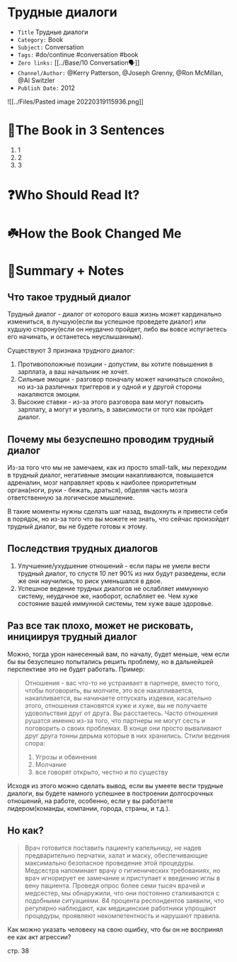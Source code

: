 # Трудные диалоги

- `Title` Трудные диалоги
- `Category:` Book
- `Subject:` Conversation
- `Tags:` #do/continue  #conversation #book
- `Zero links:` [[../Base/10 Conversation🗣️]]
- `Channel/Author:` @Kerry Patterson, @Joseph Grenny, @Ron McMillan, @Al Switzler
- `Publish Date:` 2012


![[../Files/Pasted image 20220319115936.png]]

# 🚀The Book in 3 Sentences
1. 1
2. 2
3. 3

# ❓Who Should Read It?


# ☘️How the Book Changed Me


# 📒Summary + Notes
## Что такое трудный диалог
Трудный диалог - диалог от которого ваша жизнь может кардинально измениться, в лучшую(если вы успешное проведете диалог) или худшую сторону(если он неудачно пройдет, либо вы вовсе испугаетесь его начинать, и останетесь неуслышанным).

Существуют 3 признака трудного диалог:
1. Противоположные позиции - допустим, вы хотите повышения в зарплата, а ваш начальник не хочет.
2. Сильные эмоции - разговор поначалу может начинаться спокойно, но из-за различных триггеров и у одной и у другой стороны накаляются эмоции.
3. Высокие ставки - из-за этого разговора вам могут повысить зарплату, а могут и уволить, в зависимости от того как пройдет диалог.

## Почему мы безуспешно проводим трудный диалог
Из-за того что мы не замечаем, как из просто small-talk, мы переходим в трудный диалог, негативные эмоции накапливаются, повышается адреналин, мозг направляет кровь к наиболее приоритетным органа(ноги, руки - бежать, драться), обделяя часть мозга ответственную за логическое мышление.

В такие моменты нужны сделать шаг назад, выдохнуть и привести себя в порядок, но из-за того что вы можете не знать, что сейчас произойдет трудный диалог, вы не будете готовы к этому.

## Последствия трудных диалогов
1. Улучшение/ухудшение отношений - если пары не умели вести трудный диалог, то спустя 10 лет 90% из них будут разведены, если же они научились, то риск уменьшался в двое.
2. Успешное ведение трудных диалогов не ослабляет иммунную систему, неудачное же, наоборот, ослабляет ее. Чем хуже состояние вашей иммунной системы, тем хуже ваше здоровье.

## Раз все так плохо, может не рисковать, инициируя трудный диалог
Можно, тогда урон нанесенный вам, по началу, будет меньше, чем если бы вы безуспешно попытались решить проблему, но в дальнейшей перспективе это не будет работать.
Пример:
>Отношения - вас что-то не устраивает в партнере, вместо того, чтобы поговорить, вы молчите, это все накапливается, накапливается, вы начинаете отпускать издевки, касательно этого, отношения становятся хуже и хуже, вы не получаете удовольствия друг от друга. Вы расстаетесь. Часто отношения рушатся именно из-за того, что партнеры не могут сесть и поговорить о своих проблемах. В конце они просто вываливают друг друга тонны дерьма которые в них хранились.
>Стили ведения спора:
>1. Угрозы и обвинения
>2. Молчание
>3. все говорят открыто, честно и по существу

Исходя из этого можно сделать вывод, если вы умеете вести трудные диалоги, вы будете намного успешнее в построении долгосрочных отношений, на работе, особенно, если у вы работаете лидером(команды, компании, города, страны, и т.д.).

## Но как?
> Врач готовится поставить пациенту капельницу, не надев предварительно перчатки, халат и маску, обеспечивающие максимально безопасное проведение этой процедуры. Медсестра напоминает врачу о гигиенических требованиях, но врач игнорирует ее замечание и приступает к введению иглы в вену пациента. Проведя опрос более семи тысяч врачей и медсестер, мы обнаружили, что они постоянно сталкиваются с подобными ситуациями. 84 процента респондентов заявили, что регулярно наблюдают, как медицинские работники упрощают процедуры, проявляют некомпетентность и нарушают правила.

Как можно указать человеку на свою ошибку, что бы он не воспринял ее как акт агрессии?

стр. 38